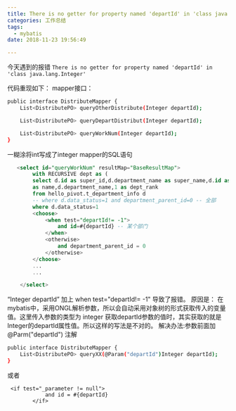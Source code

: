 ```yaml
---
title: There is no getter for property named 'departId' in 'class java.lang.Integer'异常
categories: 工作总结
tags:
  - mybatis
date: 2018-11-23 19:56:49

---
```


今天遇到的报错
`There is no getter for property named 'departId' in 'class java.lang.Integer'`

代码重现如下：
mapper接口：
``` bash
public interface DistributeMapper {
    List<DistributePO> queryOtherDistribute(Integer departId);

    List<DistributePO> queryDepartDistribut(Integer departId);

    List<DistributePO> queryWorkNum(Integer departId);
}

```
一糊涂将int写成了integer
mapper的SQL语句
``` sql
   <select id="queryWorkNum" resultMap="BaseResultMap">
        with RECURSIVE dept as (
        select d.id as super_id,d.department_name as super_name,d.id as sub_id,cast(d.department_name as varchar(100))
        as name,d.department_name,1 as dept_rank
        from hello_pivot.t_department_info d
        -- where d.data_status=1 and department_parent_id=0 -- 全部
        where d.data_status=1
        <choose>
            <when test="departId!= -1">
                and id=#{departId} -- 某个部门
            </when>
            <otherwise>
                and department_parent_id = 0
            </otherwise>
        </choose>
        ...
        ...

    </select>
```
“Integer departId” 加上 when test="departId!= -1"
导致了报错。
原因是：
在mybatis中，采用ONGL解析参数，所以会自动采用对象树的形式获取传入的变量值。这里传入参数的类型为 integer 获取departId参数的值时，其实获取的就是Integer的departId属性值。所以这样的写法是不对的。
解决办法:参数前面加@Parm("departId") 注解

``` bash
public interface DistributeMapper {
    List<DistributePO> queryXX(@Param("departId")Integer departId);
}
```
或者
```
 <if test="_parameter != null">
            and id = #{departId} 
        </if>
```



